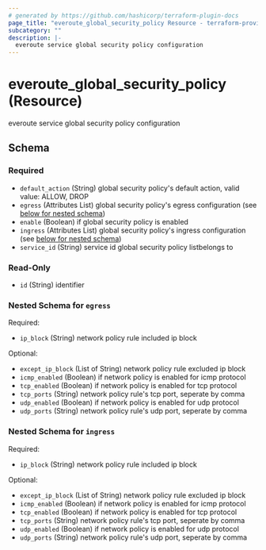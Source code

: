 ```yaml
---
# generated by https://github.com/hashicorp/terraform-plugin-docs
page_title: "everoute_global_security_policy Resource - terraform-provider-everoute"
subcategory: ""
description: |-
  everoute service global security policy configuration
---
```


# everoute_global_security_policy (Resource)

everoute service global security policy configuration



<!-- schema generated by tfplugindocs -->
## Schema

### Required

- `default_action` (String) global security policy's default action, valid value: ALLOW, DROP
- `egress` (Attributes List) global security policy's egress configuration (see [below for nested schema](#nestedatt--egress))
- `enable` (Boolean) if global security policy is enabled
- `ingress` (Attributes List) global security policy's ingress configuration (see [below for nested schema](#nestedatt--ingress))
- `service_id` (String) service id global security policy listbelongs to

### Read-Only

- `id` (String) identifier

<a id="nestedatt--egress"></a>
### Nested Schema for `egress`

Required:

- `ip_block` (String) network policy rule included ip block

Optional:

- `except_ip_block` (List of String) network policy rule excluded ip block
- `icmp_enabled` (Boolean) if network policy is enabled for icmp protocol
- `tcp_enabled` (Boolean) if network policy is enabled for tcp protocol
- `tcp_ports` (String) network policy rule's tcp port, seperate by comma
- `udp_enabled` (Boolean) if network policy is enabled for udp protocol
- `udp_ports` (String) network policy rule's udp port, seperate by comma


<a id="nestedatt--ingress"></a>
### Nested Schema for `ingress`

Required:

- `ip_block` (String) network policy rule included ip block

Optional:

- `except_ip_block` (List of String) network policy rule excluded ip block
- `icmp_enabled` (Boolean) if network policy is enabled for icmp protocol
- `tcp_enabled` (Boolean) if network policy is enabled for tcp protocol
- `tcp_ports` (String) network policy rule's tcp port, seperate by comma
- `udp_enabled` (Boolean) if network policy is enabled for udp protocol
- `udp_ports` (String) network policy rule's udp port, seperate by comma
